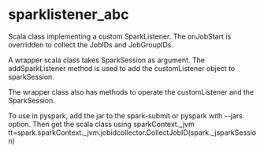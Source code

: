 # sparklistener_abc

Scala class implementing a custom SparkListener. The onJobStart is overridden to collect the JobIDs and JobGroupIDs.

A wrapper scala class takes SparkSession as argument. The addSparkListener method is used to add the customListener object to sparkSession.

The wrapper class also has methods to operate the customListener and the SparkSession. 

To use in pyspark, add the jar to the spark-submit or pyspark with --jars option.
Then get the scala class using sparkContext._jvm
    tt=spark.sparkContext._jvm.jobidcollector.CollectJobID(spark._jsparkSession)

